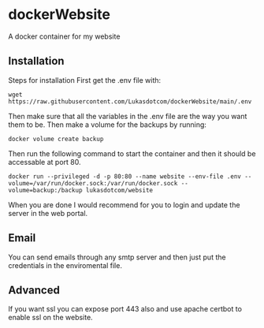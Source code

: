 # dockerWebsite
A docker container for my website

## Installation
Steps for installation
First get the .env file with:

``
wget https://raw.githubusercontent.com/Lukasdotcom/dockerWebsite/main/.env
``

Then make sure that all the variables in the .env file are the way you want them to be.
Then make a volume for the backups by running:

``
docker volume create backup
``

Then run the following command to start the container and then it should be accessable at port 80.

``
docker run --privileged -d -p 80:80 --name website --env-file .env --volume=/var/run/docker.sock:/var/run/docker.sock --volume=backup:/backup lukasdotcom/website
``

When you are done I would recommend for you to login and update the server in the web portal.
## Email
You can send emails through any smtp server and then just put the credentials in the enviromental file.
## Advanced
If you want ssl you can expose port 443 also and use apache certbot to enable ssl on the website.
